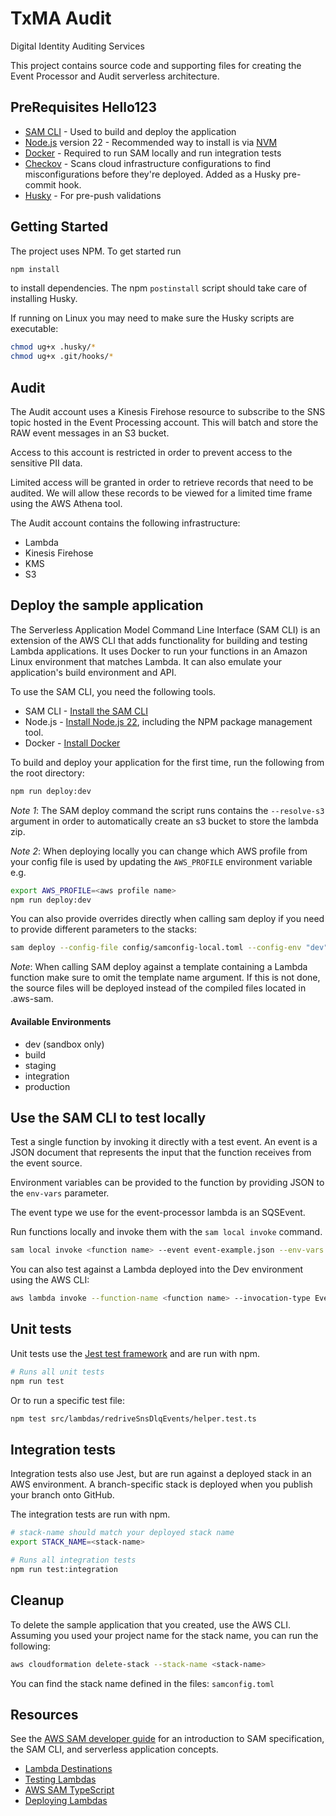 # TxMA Audit

Digital Identity Auditing Services

This project contains source code and supporting files for creating the Event Processor and Audit serverless architecture.

## PreRequisites Hello123

- [SAM CLI](https://docs.aws.amazon.com/serverless-application-model/latest/developerguide/serverless-sam-cli-install.html) - Used to build and deploy the application
- [Node.js](https://nodejs.org/en/) version 22 - Recommended way to install is via [NVM](https://github.com/nvm-sh/nvm)
- [Docker](https://docs.docker.com/get-docker/) - Required to run SAM locally and run integration tests
- [Checkov](https://www.checkov.io/) - Scans cloud infrastructure configurations to find misconfigurations before they're deployed. Added as a Husky pre-commit hook.
- [Husky](https://typicode.github.io/husky/get-started.html) - For pre-push validations

## Getting Started

The project uses NPM. To get started run

```bash
npm install
```

to install dependencies. The npm `postinstall` script should take care of installing Husky.

If running on Linux you may need to make sure the Husky scripts are executable:

```bash
chmod ug+x .husky/*
chmod ug+x .git/hooks/*
```

## Audit

The Audit account uses a Kinesis Firehose resource to subscribe to the SNS topic hosted in the Event Processing account. This will batch and store the RAW event messages in an S3 bucket.

Access to this account is restricted in order to prevent access to the sensitive PII data.

Limited access will be granted in order to retrieve records that need to be audited. We will allow these records to be viewed for a limited time frame using the AWS Athena tool.

The Audit account contains the following infrastructure:

- Lambda
- Kinesis Firehose
- KMS
- S3

## Deploy the sample application

The Serverless Application Model Command Line Interface (SAM CLI) is an extension of the AWS CLI that adds functionality for building and testing Lambda applications. It uses Docker to run your functions in an Amazon Linux environment that matches Lambda. It can also emulate your application's build environment and API.

To use the SAM CLI, you need the following tools.

- SAM CLI - [Install the SAM CLI](https://docs.aws.amazon.com/serverless-application-model/latest/developerguide/install-sam-cli.html)
- Node.js - [Install Node.js 22](https://nodejs.org/en/), including the NPM package management tool.
- Docker - [Install Docker](https://docs.docker.com/desktop/)

To build and deploy your application for the first time, run the following from the root directory:

```bash
npm run deploy:dev
```

_Note 1_: The SAM deploy command the script runs contains the `--resolve-s3` argument in order to automatically create an s3 bucket to store the lambda zip.

_Note 2_: When deploying locally you can change which AWS profile from your config file is used by updating the `AWS_PROFILE` environment variable e.g.

```bash
export AWS_PROFILE=<aws profile name>
npm run deploy:dev
```

You can also provide overrides directly when calling sam deploy if you need to provide different parameters to the stacks:

```bash
sam deploy --config-file config/samconfig-local.toml --config-env "dev" --profile di-dev-admin --resolve-s3 --parameter-overrides ParameterKey=AuditAccountARN,ParameterValue=<ARN of account IAM root> ParameterKey=Environment,ParameterValue=<Environment>
```

_Note_: When calling SAM deploy against a template containing a Lambda function make sure to omit the template name argument. If this is not done, the source files will be deployed instead of the compiled files located in .aws-sam.

#### Available Environments

- dev (sandbox only)
- build
- staging
- integration
- production

## Use the SAM CLI to test locally

Test a single function by invoking it directly with a test event. An event is a JSON document that represents the input that the function receives from the event source.

Environment variables can be provided to the function by providing JSON to the `env-vars` parameter.

The event type we use for the event-processor lambda is an SQSEvent.

Run functions locally and invoke them with the `sam local invoke` command.

```bash
sam local invoke <function name> --event event-example.json --env-vars environment-vars-example.json --profile <dev acccount profile>
```

You can also test against a Lambda deployed into the Dev environment using the AWS CLI:

```bash
aws lambda invoke --function-name <function name> --invocation-type Event --payload "<base64 encoded event json>" outfile.txt --profile <AWSProfileForTheTargetAccount>
```

## Unit tests

Unit tests use the [Jest test framework](https://jestjs.io/) and are run with npm.

```bash
# Runs all unit tests
npm run test
```

Or to run a specific test file:

```bash
npm test src/lambdas/redriveSnsDlqEvents/helper.test.ts
```

## Integration tests

Integration tests also use Jest, but are run against a deployed stack in an AWS environment. A branch-specific stack is deployed when you publish your branch onto GitHub.

The integration tests are run with npm.

```bash
# stack-name should match your deployed stack name
export STACK_NAME=<stack-name>

# Runs all integration tests
npm run test:integration
```

## Cleanup

To delete the sample application that you created, use the AWS CLI. Assuming you used your project name for the stack name, you can run the following:

```bash
aws cloudformation delete-stack --stack-name <stack-name>
```

You can find the stack name defined in the files: `samconfig.toml`

## Resources

See the [AWS SAM developer guide](https://docs.aws.amazon.com/serverless-application-model/latest/developerguide/what-is-sam.html) for an introduction to SAM specification, the SAM CLI, and serverless application concepts.

- [Lambda Destinations](https://aws.amazon.com/blogs/compute/introducing-aws-lambda-destinations/)
- [Testing Lambdas](https://www.trek10.com/blog/lambda-destinations-what-we-learned-the-hard-way)
- [AWS SAM TypeScript](https://aws.amazon.com/blogs/compute/building-typescript-projects-with-aws-sam-cli/)
- [Deploying Lambdas](https://docs.aws.amazon.com/serverless-application-model/latest/developerguide/sam-cli-command-reference-sam-deploy.html)
